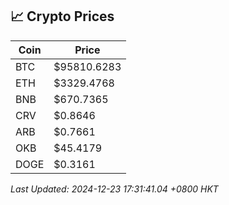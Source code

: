 ## 📈 Crypto Prices

| Coin | Price |
| ---- | ----- |
| BTC | $95810.6283 |
| ETH | $3329.4768 |
| BNB | $670.7365 |
| CRV | $0.8646 |
| ARB | $0.7661 |
| OKB | $45.4179 |
| DOGE | $0.3161 |

_Last Updated: 2024-12-23 17:31:41.04 +0800 HKT_